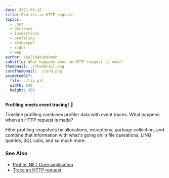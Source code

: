 ```yaml
---
date: 2021-06-18
title: Profile an HTTP request
topics:
  - .net
  - dottrace
  - inspections
  - profiling
  - resharper
  - rider
  - web
author: khalidabuhakmeh
subtitle: What happens when an HTTP request is made?
thumbnail: ./thumbnail.png
cardThumbnail: ./card.png
animatedGif:
  file: ./tip.gif
  width: 640
  height: 360
---
```

**Profiling meets event tracing!** 🤝

Timeline profiling combines profiler data with event traces. What happens when an HTTP request is made?

Filter profiling snapshots by allocations, exceptions, garbage collection, and combine that information with what's going on in file operations, LINQ queries, SQL calls, and so much more.

### See Also
- [Profile .NET Core application](https://www.jetbrains.com/help/profiler/Profile_.NET_Core_Application.html)
- [Trace an HTTP request](https://www.jetbrains.com/help/profiler/Get_Started_with_Timeline_Profiling_(Basic).html#http)
